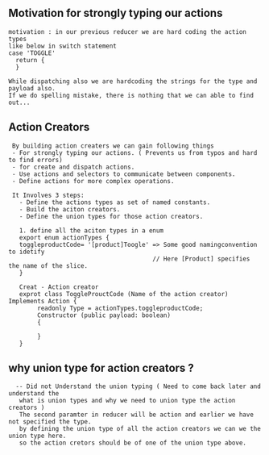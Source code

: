 ## Motivation for strongly typing our actions
    motivation : in our previous reducer we are hard coding the action types 
    like below in switch statement
    case 'TOGGLE'
      return {
      }
   
    While dispatching also we are hardcoding the strings for the type and payload also.
    If we do spelling mistake, there is nothing that we can able to find out... 

## Action Creators 
     By building action creaters we can gain following things
     - For strongly typing our actions. ( Prevents us from typos and hard to find errors) 
     - for create and dispatch actions.
     - Use actions and selectors to communicate between components. 
     - Define actions for more complex operations.   
     
     It Involves 3 steps: 
       - Define the actions types as set of named constants.
       - Build the aciton creators. 
       - Define the union types for those action creators. 
       
       1. define all the aciton types in a enum 
       export enum actionTypes {
       toggleproductCode= '[product]Toogle' => Some good namingconvention to idetify 
                                            // Here [Product] specifies the name of the slice. 
       }
      
       Creat - Action creator
       exprot class ToggleProuctCode (Name of the action creator) Implements Action {
            readonly Type = actionTypes.toggleproductCode;
            Constructor (public payload: boolean)
            {
             
            }
       }
       
       
 ## why union type for action creators ? 
      -- Did not Understand the union typing ( Need to come back later and understand the 
       what is union types and why we need to union type the action creators ) 
       The second paramter in reducer will be action and earlier we have not specified the type.
       by defining the union type of all the action creators we can we the union type here.
       so the action cretors should be of one of the union type above. 

## 
